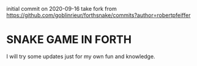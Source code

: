 initial commit on 2020-09-16
take fork from https://github.com/goblinrieur/forthsnake/commits?author=robertpfeiffer

# SNAKE GAME IN FORTH 

I will try some updates just for my own fun and knowledge.
